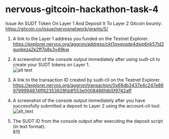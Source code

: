 # nervous-gitcoin-hackathon-task-4
Issue An SUDT Token On Layer 1 And Deposit It To Layer 2
Gitcoin bounty: https://gitcoin.co/issue/nervosnetwork/grants/5/

1. A link to the Layer 1 address you funded on the Testnet Explorer.  
https://explorer.nervos.org/aggron/address/ckt1qyqyude4dsjp6nk57ld2gunkeza2k2ff7p8s3y49kw

2. A screenshot of the console output immediately after using sudt-cli to create your SUDT tokens on Layer 1.  
![alt text](https://github.com/anhnt4288/nervous-hackathon/blob/master/task-4/sudt-cli.png)

3. A link to the transaction ID created by sudt-cli on the Testnet Explorer.
https://explorer.nervos.org/aggron/transaction/0x68db3437e4c247e869799994874ff62353828fddf553e0008486fdb5f9742aff

4. A screenshot of the console output immediately after you have successfully submitted a deposit to Layer 2 using the account-cli tool.
![alt_text](https://github.com/anhnt4288/nervous-hackathon/blob/master/task-4/account-cli.png)

5. The SUDT ID from the console output after executing the deposit script (in text format).  
815
